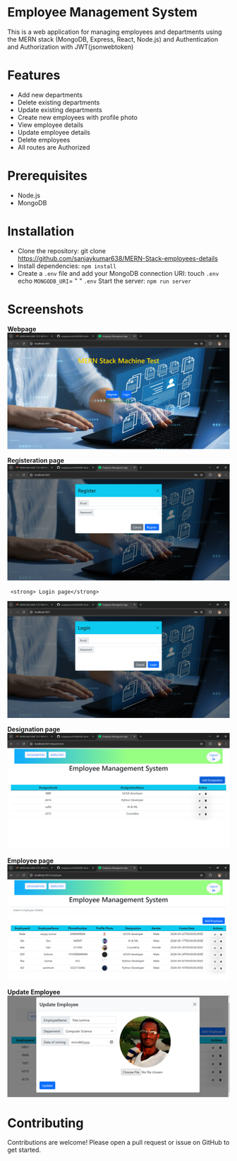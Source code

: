 # Employee Management System
This is a web application for managing employees and departments using the MERN stack (MongoDB, Express, React, Node.js) and Authentication and Authorization with JWT(jsonwebtoken)

# Features
- Add new departments
- Delete existing departments
- Update existing departments
- Create new employees with profile photo
- View employee details
- Update employee details
- Delete employees
- All routes are Authorized

# Prerequisites
- Node.js 
- MongoDB 

# Installation
- Clone the repository:
git clone https://github.com/sanjaykumar638/MERN-Stack-employees-details
- Install dependencies:
       `npm install`
- Create a `.env` file and add your MongoDB connection URI:
     touch `.env`
    echo `MONGODB_URI`= <your-mongodb-uri>" "  `.env`
     Start the server:
`npm run server`

# Screenshots
<strong>Webpage</strong>
<img src="Backend/public/images/webpage.png" alt="">

 <strong> Registeration page</strong>
 <img src="Backend/public/images/RegisterPage.png" alt ="">

     <strong> Login page</strong>
  <img src="Backend/public/images/login.png" alt="">

  <strong> Designation page</strong>
<img src="Backend/public/images/Designation.png" alt="">

<strong> Employee page</strong>
<img src="Backend/public/images/Employee.png" alt="">

<strong> Update Employee </strong>
<img src="Backend/public/images/EmpUpdate.jpg" alt="">


# Contributing
Contributions are welcome! Please open a pull request or issue on GitHub to get started.
